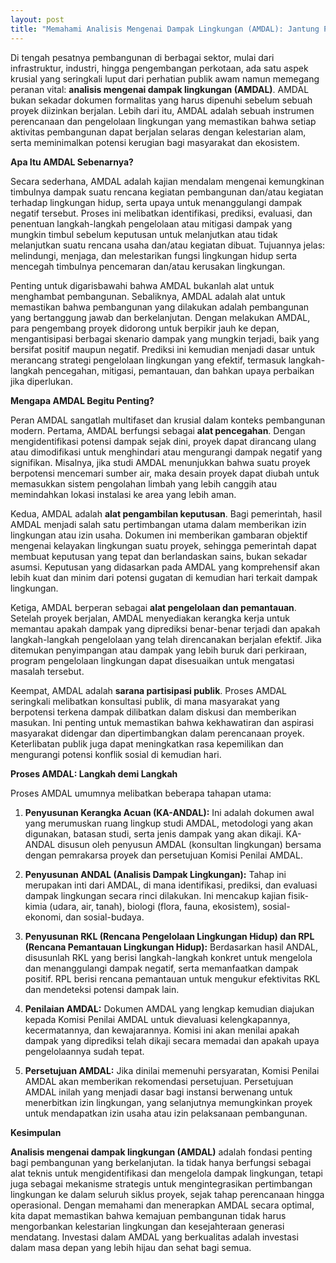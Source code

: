 ```yaml
---
layout: post
title: "Memahami Analisis Mengenai Dampak Lingkungan (AMDAL): Jantung Pembangunan Berkelanjutan"
---
```


Di tengah pesatnya pembangunan di berbagai sektor, mulai dari infrastruktur, industri, hingga pengembangan perkotaan, ada satu aspek krusial yang seringkali luput dari perhatian publik awam namun memegang peranan vital: **analisis mengenai dampak lingkungan (AMDAL)**. AMDAL bukan sekadar dokumen formalitas yang harus dipenuhi sebelum sebuah proyek diizinkan berjalan. Lebih dari itu, AMDAL adalah sebuah instrumen perencanaan dan pengelolaan lingkungan yang memastikan bahwa setiap aktivitas pembangunan dapat berjalan selaras dengan kelestarian alam, serta meminimalkan potensi kerugian bagi masyarakat dan ekosistem.

**Apa Itu AMDAL Sebenarnya?**

Secara sederhana, AMDAL adalah kajian mendalam mengenai kemungkinan timbulnya dampak suatu rencana kegiatan pembangunan dan/atau kegiatan terhadap lingkungan hidup, serta upaya untuk menanggulangi dampak negatif tersebut. Proses ini melibatkan identifikasi, prediksi, evaluasi, dan penentuan langkah-langkah pengelolaan atau mitigasi dampak yang mungkin timbul sebelum keputusan untuk melanjutkan atau tidak melanjutkan suatu rencana usaha dan/atau kegiatan dibuat. Tujuannya jelas: melindungi, menjaga, dan melestarikan fungsi lingkungan hidup serta mencegah timbulnya pencemaran dan/atau kerusakan lingkungan.

Penting untuk digarisbawahi bahwa AMDAL bukanlah alat untuk menghambat pembangunan. Sebaliknya, AMDAL adalah alat untuk memastikan bahwa pembangunan yang dilakukan adalah pembangunan yang bertanggung jawab dan berkelanjutan. Dengan melakukan AMDAL, para pengembang proyek didorong untuk berpikir jauh ke depan, mengantisipasi berbagai skenario dampak yang mungkin terjadi, baik yang bersifat positif maupun negatif. Prediksi ini kemudian menjadi dasar untuk merancang strategi pengelolaan lingkungan yang efektif, termasuk langkah-langkah pencegahan, mitigasi, pemantauan, dan bahkan upaya perbaikan jika diperlukan.

**Mengapa AMDAL Begitu Penting?**

Peran AMDAL sangatlah multifaset dan krusial dalam konteks pembangunan modern. Pertama, AMDAL berfungsi sebagai **alat pencegahan**. Dengan mengidentifikasi potensi dampak sejak dini, proyek dapat dirancang ulang atau dimodifikasi untuk menghindari atau mengurangi dampak negatif yang signifikan. Misalnya, jika studi AMDAL menunjukkan bahwa suatu proyek berpotensi mencemari sumber air, maka desain proyek dapat diubah untuk memasukkan sistem pengolahan limbah yang lebih canggih atau memindahkan lokasi instalasi ke area yang lebih aman.

Kedua, AMDAL adalah **alat pengambilan keputusan**. Bagi pemerintah, hasil AMDAL menjadi salah satu pertimbangan utama dalam memberikan izin lingkungan atau izin usaha. Dokumen ini memberikan gambaran objektif mengenai kelayakan lingkungan suatu proyek, sehingga pemerintah dapat membuat keputusan yang tepat dan berlandaskan sains, bukan sekadar asumsi. Keputusan yang didasarkan pada AMDAL yang komprehensif akan lebih kuat dan minim dari potensi gugatan di kemudian hari terkait dampak lingkungan.

Ketiga, AMDAL berperan sebagai **alat pengelolaan dan pemantauan**. Setelah proyek berjalan, AMDAL menyediakan kerangka kerja untuk memantau apakah dampak yang diprediksi benar-benar terjadi dan apakah langkah-langkah pengelolaan yang telah direncanakan berjalan efektif. Jika ditemukan penyimpangan atau dampak yang lebih buruk dari perkiraan, program pengelolaan lingkungan dapat disesuaikan untuk mengatasi masalah tersebut.

Keempat, AMDAL adalah **sarana partisipasi publik**. Proses AMDAL seringkali melibatkan konsultasi publik, di mana masyarakat yang berpotensi terkena dampak dilibatkan dalam diskusi dan memberikan masukan. Ini penting untuk memastikan bahwa kekhawatiran dan aspirasi masyarakat didengar dan dipertimbangkan dalam perencanaan proyek. Keterlibatan publik juga dapat meningkatkan rasa kepemilikan dan mengurangi potensi konflik sosial di kemudian hari.

**Proses AMDAL: Langkah demi Langkah**

Proses AMDAL umumnya melibatkan beberapa tahapan utama:

1.  **Penyusunan Kerangka Acuan (KA-ANDAL):** Ini adalah dokumen awal yang merumuskan ruang lingkup studi AMDAL, metodologi yang akan digunakan, batasan studi, serta jenis dampak yang akan dikaji. KA-ANDAL disusun oleh penyusun AMDAL (konsultan lingkungan) bersama dengan pemrakarsa proyek dan persetujuan Komisi Penilai AMDAL.

2.  **Penyusunan ANDAL (Analisis Dampak Lingkungan):** Tahap ini merupakan inti dari AMDAL, di mana identifikasi, prediksi, dan evaluasi dampak lingkungan secara rinci dilakukan. Ini mencakup kajian fisik-kimia (udara, air, tanah), biologi (flora, fauna, ekosistem), sosial-ekonomi, dan sosial-budaya.

3.  **Penyusunan RKL (Rencana Pengelolaan Lingkungan Hidup) dan RPL (Rencana Pemantauan Lingkungan Hidup):** Berdasarkan hasil ANDAL, disusunlah RKL yang berisi langkah-langkah konkret untuk mengelola dan menanggulangi dampak negatif, serta memanfaatkan dampak positif. RPL berisi rencana pemantauan untuk mengukur efektivitas RKL dan mendeteksi potensi dampak lain.

4.  **Penilaian AMDAL:** Dokumen AMDAL yang lengkap kemudian diajukan kepada Komisi Penilai AMDAL untuk dievaluasi kelengkapannya, kecermatannya, dan kewajarannya. Komisi ini akan menilai apakah dampak yang diprediksi telah dikaji secara memadai dan apakah upaya pengelolaannya sudah tepat.

5.  **Persetujuan AMDAL:** Jika dinilai memenuhi persyaratan, Komisi Penilai AMDAL akan memberikan rekomendasi persetujuan. Persetujuan AMDAL inilah yang menjadi dasar bagi instansi berwenang untuk menerbitkan izin lingkungan, yang selanjutnya memungkinkan proyek untuk mendapatkan izin usaha atau izin pelaksanaan pembangunan.

**Kesimpulan**

**Analisis mengenai dampak lingkungan (AMDAL)** adalah fondasi penting bagi pembangunan yang berkelanjutan. Ia tidak hanya berfungsi sebagai alat teknis untuk mengidentifikasi dan mengelola dampak lingkungan, tetapi juga sebagai mekanisme strategis untuk mengintegrasikan pertimbangan lingkungan ke dalam seluruh siklus proyek, sejak tahap perencanaan hingga operasional. Dengan memahami dan menerapkan AMDAL secara optimal, kita dapat memastikan bahwa kemajuan pembangunan tidak harus mengorbankan kelestarian lingkungan dan kesejahteraan generasi mendatang. Investasi dalam AMDAL yang berkualitas adalah investasi dalam masa depan yang lebih hijau dan sehat bagi semua.

